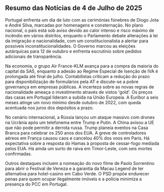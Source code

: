 ## Resumo das Notícias de 4 de Julho de 2025

Portugal enfrenta um dia de luto com as cerimónias fúnebres de Diogo Jota e André Silva, marcadas por homenagens e consternação. No plano nacional, o país está sob aviso devido ao calor intenso e risco máximo de incêndio em vários distritos, enquanto o Parlamento debate alterações à lei da imigração e nacionalidade, com um constitucionalista a alertar para possíveis inconstitucionalidades. O Governo marcou as eleições autárquicas para 12 de outubro e enfrenta escrutínio sobre pedidos adicionais de transparência.

Na economia, o grupo Air France-KLM avança para a compra da maioria do capital da SAS, enquanto a adesão ao Regime Especial de Isenção de IVA é prolongada até final de julho. Contabilistas criticam a redução do prazo para disponibilização de formulários pela AT e discute-se a pobre governança em empresas públicas. A incerteza sobre as novas regras de nacionalidade ameaça o investimento através de vistos 'gold'. Os preços das casas em Portugal lideram a subida na União Europeia. A Euribor a seis meses atinge um novo mínimo desde outubro de 2022, com queda acentuada nos juros dos depósitos a prazo.

No cenário internacional, a Rússia lançou um ataque massivo com drones na Ucrânia após um telefonema entre Trump e Putin. A China avisou a UE que não pode permitir a derrota russa. Trump planeia eventos na Casa Branca para celebrar os 250 anos dos EUA. A greve de controladores aéreos em França causou caos e cancelou 40% dos voos em Paris. Há expectativa sobre a resposta do Hamas à proposta de cessar-fogo mediada pelos EUA. Há ainda um surto de raiva em Timor-Leste, com seis mortes confirmadas.

Outros destaques incluem a nomeação do novo filme de Paolo Sorrentino para abrir o Festival de Veneza e a garantia da Macau Legend de ter alternativa para hotel-casino em Cabo Verde. O PSD propõe endurecer penas para quem ocupar ilegalmente imóveis e a polícia minimiza a presença do PCC em Portugal.